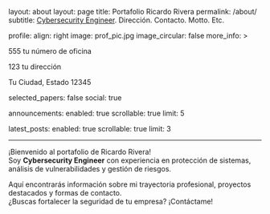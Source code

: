 layout: about
layout: page
title: Portafolio Ricardo Rivera
permalink: /about/
subtitle: <a href='#'>Cybersecurity Engineer</a>. Dirección. Contacto. Motto. Etc.

profile:
align: right
image: prof_pic.jpg
image_circular: false
more_info: >

<p>555 tu número de oficina</p>
<p>123 tu dirección</p>
<p>Tu Ciudad, Estado 12345</p>

selected_papers: false
social: true

announcements:
enabled: true
scrollable: true
limit: 5

latest_posts:
enabled: true
scrollable: true
limit: 3

---

¡Bienvenido al portafolio de Ricardo Rivera!  
Soy **Cybersecurity Engineer** con experiencia en protección de sistemas, análisis de vulnerabilidades y gestión de riesgos.

Aquí encontrarás información sobre mi trayectoria profesional, proyectos destacados y formas de contacto.  
¿Buscas fortalecer la seguridad de tu empresa? ¡Contáctame!

<!-- Puedes agregar enlaces a tu CV, proyectos o redes sociales aquí. -->
